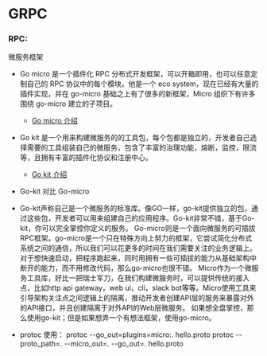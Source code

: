 # GRPC

### RPC:


微服务框架

* Go micro 是一个插件化 RPC 分布式开发框架，可以开箱即用，也可以任意定制自己的 RPC 协议中的每个模块。他是一个 eco system，现在已经有大量的插件实现，并在 go-micro 基础之上有了很多的新框架，Micro 组织下有许多围绕 go-micro 建立的子项目。
    * [Go micro 介绍](https://cloud.tencent.com/developer/article/1351761)

* Go kit 是一个用来构建微服务的的工具包，每个包都是独立的，开发者自己选择需要的工具组装自己的微服务，包含了丰富的治理功能，熔断，监控，限流等，且拥有丰富的插件化协议和注册中心。
    * [Go kit 介绍](https://www.jianshu.com/p/cffe039fa060)

* Go-kit 对比 Go-micro

* Go-kit声称自己是一个微服务的标准库。像GO一样，go-kit提供独立的包，通过这些包，开发者可以用来组建自己的应用程序。Go-kit非常不错，基于Go-kit，你可以完全掌控你定义的服务。
Go-micro则是一个面向微服务的可插拔RPC框架。go-micro是一个只在特殊方向上努力的框架，它尝试简化分布式系统之间的通信，所以我们可以花更多的时间在我们需要关注的业务逻辑上。对于想快速启动，把程序跑起来，同时用拥有一些可插拔的能力从基础架构中断开的能力，而不用修改代码，那么go-micro也很不错。
Micro作为一个微服务工具库，好比一把瑞士军刀，在我们构建微服务时，可以提供传统的接入点，比如http api gateway，web ui，cli，slack bot等等。Micro使用工具来引导架构关注点之间逻辑上的隔离，推动开发者创建API层的服务来暴露对外的API接口，并且创建隔离于对外API的Web层微服务。
如果想全盘掌控，那么使用go-kit；但是如果想弄一个有想法框架，使用go-micro。

* protoc 使用：
    protoc --go_out=plugins=micro:. hello.proto
    protoc --proto_path=. --micro_out=. --go_out=. hello.proto
    